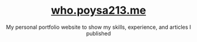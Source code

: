 <div align="center">
  <h1><a href="https://who.poysa213.me" target="_blank">who.poysa213.me</a></h1>
  My personal portfolio website to show my skills, experience, and articles I published
</div>
